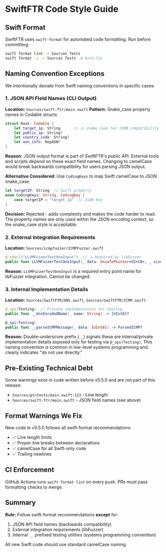 # SwiftFTR Code Style Guide

## Swift Format

SwiftFTR uses `swift-format` for automated code formatting. Run before committing:

```bash
swift format lint -r Sources Tests
swift format -i -r Sources Tests  # Auto-fix
```

## Naming Convention Exceptions

We intentionally deviate from Swift naming conventions in specific cases:

### 1. JSON API Field Names (CLI Output)

**Location:** `Sources/swift-ftr/main.swift`
**Pattern:** Snake_case property names in Codable structs

```swift
struct Root: Codable {
    let target_ip: String      // ⚠️ snake_case for JSON compatibility
    let public_ip: String?
    let country_code: String?
    let asn_info: HopASN?
}
```

**Reason:** JSON output format is part of SwiftFTR's public API. External tools and scripts depend on these exact field names. Changing to camelCase would break backwards compatibility for users parsing JSON output.

**Alternative Considered:** Use `CodingKeys` to map Swift camelCase to JSON snake_case:
```swift
let targetIP: String  // Swift property
enum CodingKeys: String, CodingKey {
    case targetIP = "target_ip"  // JSON key
}
```

**Decision:** Rejected - adds complexity and makes the code harder to read. The property names are only used within the JSON encoding context, so the snake_case style is acceptable.

### 2. External Integration Requirements

**Location:** `Sources/icmpfuzzer/ICMPFuzzer.swift`

```swift
@_cdecl("LLVMFuzzerTestOneInput")  // ⚠️ Required by libFuzzer
public func LLVMFuzzerTestOneInput(_ data: UnsafePointer<UInt8>, _ size: Int) -> Int32
```

**Reason:** `LLVMFuzzerTestOneInput` is a required entry point name for libFuzzer integration. Cannot be changed.

### 3. Internal Implementation Details

**Location:** `Sources/SwiftFTR/DNS.swift`, `Sources/SwiftFTR/ICMP.swift`

```swift
@_spi(Testing)  // Private implementation for testing
public func __dnsEncodeQName(_ name: String) -> [UInt8]?

@_spi(Testing)
public func __parseICMPMessage(_ data: [UInt8]) -> ParsedICMP?
```

**Reason:** Double-underscore prefix (`__`) signals these are internal/private implementation details exposed only for testing via `@_spi(Testing)`. This naming convention is common in low-level systems programming and clearly indicates "do not use directly."

## Pre-Existing Technical Debt

Some warnings exist in code written before v0.5.0 and are not part of this release:

- `Sources/ptrtests/main.swift:123` - Line length
- `Sources/swift-ftr/main.swift` - JSON field names (see above)

## Format Warnings We Fix

New code in v0.5.0 follows all swift-format recommendations:
- ✅ Line length limits
- ✅ Proper line breaks between declarations
- ✅ camelCase for all Swift-only code
- ✅ Trailing newlines

## CI Enforcement

GitHub Actions runs `swift format lint` on every push. PRs must pass formatting checks to merge.

## Summary

**Rule:** Follow swift-format recommendations **except** for:
1. JSON API field names (backwards compatibility)
2. External integration requirements (libFuzzer)
3. Internal `__` prefixed testing utilities (systems programming convention)

All new Swift code should use standard camelCase naming.